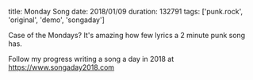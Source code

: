 title: Monday Song
date: 2018/01/09
duration: 132791
tags: ['punk.rock', 'original', 'demo', 'songaday']

Case of the Mondays? It's amazing how few lyrics a 2 minute punk song has.

Follow my progress writing a song a day in 2018 at https://www.songaday2018.com

